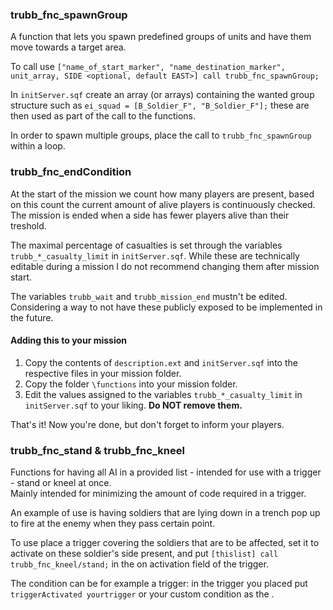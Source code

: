 ### trubb_fnc_spawnGroup
A function that lets you spawn predefined groups of units and have them move towards a target area.  

To call use ```["name_of_start_marker", "name_destination_marker", unit_array, SIDE <optional, default EAST>] call trubb_fnc_spawnGroup;```

In ```initServer.sqf``` create an array (or arrays) containing the wanted group structure such as ```ei_squad = [B_Soldier_F", "B_Soldier_F"];``` these are then used as part of the call to the functions.

In order to spawn multiple groups, place the call to ```trubb_fnc_spawnGroup``` within a loop.

### trubb_fnc_endCondition
At the start of the mission we count how many players are present, based on this count the current amount of alive players is continuously checked.  
The mission is ended when a side has fewer players alive than their treshold.

The maximal percentage of casualties is set through the variables `trubb_*_casualty_limit` in `initServer.sqf`. While these are technically editable during a mission I do not recommend changing them after mission start.

The variables `trubb_wait` and `trubb_mission_end` mustn't be edited. Considering a way to not have these publicly exposed to be implemented in the future.

#### Adding this to your mission

1. Copy the contents of `description.ext` and `initServer.sqf` into the respective files in your mission folder.  
2. Copy the folder `\functions` into your mission folder.  
3. Edit the values assigned to the variables `trubb_*_casualty_limit` in `initServer.sqf` to your liking. **Do NOT remove them.**

That's it! Now you're done, but don't forget to inform your players.

### trubb_fnc_stand & trubb_fnc_kneel
Functions for having all AI in a provided list - intended for use with a trigger - stand or kneel at once.  
Mainly intended for minimizing the amount of code required in a trigger.  

An example of use is having soldiers that are lying down in a trench pop up to fire at the enemy when they pass certain point.  

To use place a trigger covering the soldiers that are to be affected, set it to activate on these soldier's side present, and put ```[thislist] call trubb_fnc_kneel/stand;``` in the on activation field of the trigger.  

The condition can be for example a trigger: in the trigger you placed put ```triggerActivated yourtrigger``` or your custom condition as the .

